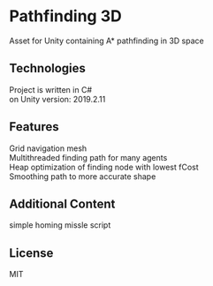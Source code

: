 # Pathfinding 3D
Asset for Unity containing A* pathfinding in 3D space  

## Technologies
Project is written in C#  
on Unity version: 2019.2.11  

## Features
Grid navigation mesh  
Multithreaded finding path for many agents  
Heap optimization of finding node with lowest fCost  
Smoothing path to more accurate shape  

## Additional Content
simple homing missle script  

## License
MIT
